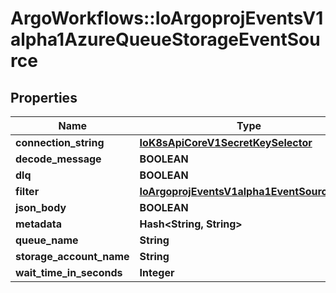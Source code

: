 # ArgoWorkflows::IoArgoprojEventsV1alpha1AzureQueueStorageEventSource

## Properties
Name | Type | Description | Notes
------------ | ------------- | ------------- | -------------
**connection_string** | [**IoK8sApiCoreV1SecretKeySelector**](IoK8sApiCoreV1SecretKeySelector.md) |  | [optional] 
**decode_message** | **BOOLEAN** |  | [optional] 
**dlq** | **BOOLEAN** |  | [optional] 
**filter** | [**IoArgoprojEventsV1alpha1EventSourceFilter**](IoArgoprojEventsV1alpha1EventSourceFilter.md) |  | [optional] 
**json_body** | **BOOLEAN** |  | [optional] 
**metadata** | **Hash&lt;String, String&gt;** |  | [optional] 
**queue_name** | **String** |  | [optional] 
**storage_account_name** | **String** |  | [optional] 
**wait_time_in_seconds** | **Integer** |  | [optional] 


